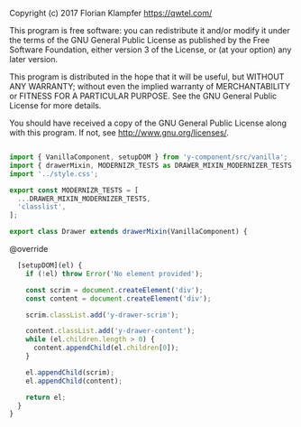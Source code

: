 Copyright (c) 2017 Florian Klampfer <https://qwtel.com/>

This program is free software: you can redistribute it and/or modify
it under the terms of the GNU General Public License as published by
the Free Software Foundation, either version 3 of the License, or
(at your option) any later version.

This program is distributed in the hope that it will be useful,
but WITHOUT ANY WARRANTY; without even the implied warranty of
MERCHANTABILITY or FITNESS FOR A PARTICULAR PURPOSE.  See the
GNU General Public License for more details.

You should have received a copy of the GNU General Public License
along with this program.  If not, see <http://www.gnu.org/licenses/>.


```js

import { VanillaComponent, setupDOM } from 'y-component/src/vanilla';
import { drawerMixin, MODERNIZR_TESTS as DRAWER_MIXIN_MODERNIZER_TESTS } from '../mixin';
import '../style.css';

export const MODERNIZR_TESTS = [
  ...DRAWER_MIXIN_MODERNIZER_TESTS,
  'classlist',
];

export class Drawer extends drawerMixin(VanillaComponent) {
```

@override


```js
  [setupDOM](el) {
    if (!el) throw Error('No element provided');

    const scrim = document.createElement('div');
    const content = document.createElement('div');

    scrim.classList.add('y-drawer-scrim');

    content.classList.add('y-drawer-content');
    while (el.children.length > 0) {
      content.appendChild(el.children[0]);
    }

    el.appendChild(scrim);
    el.appendChild(content);

    return el;
  }
}
```


